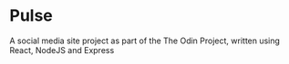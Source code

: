 # Pulse
A social media site project as part of the The Odin Project, written using React, NodeJS and Express

